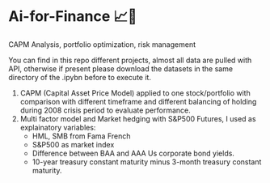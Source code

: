 # Ai-for-Finance 📈🤖
CAPM Analysis, portfolio optimization, risk management

You can find in this repo different projects, almost all data are pulled with API, otherwise if present please download the datasets in the same directory of the .ipybn before to execute it.
1. CAPM (Capital Asset Price Model) applied to one stock/portfolio with comparison with different timeframe and different balancing of holding during 2008 crisis period to evaluate performance.
2. Multi factor model and Market hedging with S&P500 Futures, I used as explainatory variables:
    * HML, SMB from Fama French
    * S&P500 as market index
    * Difference between BAA and AAA Us corporate bond yields.
    * 10-year treasury constant maturity minus 3-month treasury constant maturity.

